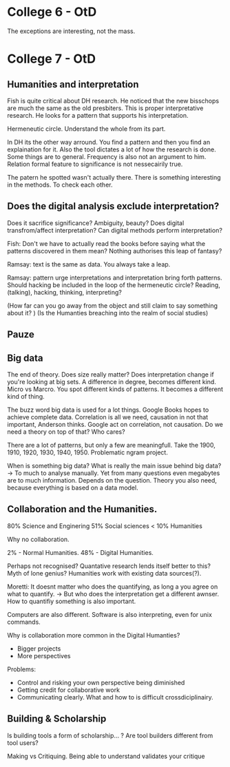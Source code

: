 # College 6 - OtD

The exceptions are interesting, not the mass.

# College 7 - OtD

## Humanities and interpretation

Fish is quite critical about DH research. He noticed that the new bisschops are much the same as the old presbiters. This is proper interpretative research. He looks for a pattern that supports his interpretation. 

Hermeneutic circle. Understand the whole from its part. 

In DH its the other way arround. You find a pattern and then you find an explaination for it. Also the tool dictates a lot of how the research is done. Some things are to general. Frequency is also not an argument to him. Relation formal feature to significance is not nessecairily true. 

The patern he spotted wasn't actually there. There is something interesting in the methods. To check each other. 

## Does the digital analysis exclude interpretation?

Does it sacrifice significance? Ambiguity, beauty? 
Does digital transfrom/affect interpretation?
Can digital methods perform interpretation?

Fish: Don't we have to actually read the books before saying what the patterns discovered in them mean? Nothing authorises this leap of fantasy?

Ramsay: text is the same as data. You always take a leap. 

Ramsay: pattern urge interpretations and interpretation bring forth patterns.
Should hacking be included in the loop of the hermeneutic circle? Reading, (talking), hacking, thinking, interpreting? 

(How far can you go away from the object and still claim to say something about it? ) (Is the Humanties breaching into the realm of social studies) 

## Pauze

## Big data

The end of theory. Does size really matter? Does interpretation change if you're looking at big sets. A difference in degree, becomes different kind. Micro vs Marcro. You spot different kinds of patterns. It becomes a different kind of thing. 

The buzz word big data is used for a lot things. Google Books hopes to achieve complete data. Correlation is all we need, causation in not that important, Anderson thinks. Google act on correlation, not causation. Do we need a theory on top of that? Who cares?

There are a lot of patterns, but only a few are meaningfull. Take the 1900, 1910, 1920, 1930, 1940, 1950. Problematic ngram project.

When is something big data? What is really the main issue behind big data? -> To much to analyse manually. Yet from many questions even megabytes are to much information. Depends on the question. Theory you also need, because everything is based on a data model. 

## Collaboration and the Humanities. 

80% Science and Enginering
51% Social sciences
< 10% Humanities

Why no collaboration.

2% - Normal Humanities.
48% - Digital Humanities.

Perhaps not recognised?
Quantative research lends itself better to this?
Myth of lone genius?
Humanities work with existing data sources(?).

Moretti: 
It doesnt matter who does the quantifying, as long a you agree on what to quantify.
-> But who does the interpretation get a different awnser. How to quantifiy something is also important. 

Computers are also different. Software is also interpreting, even for unix commands.

Why is collaboration more common in the Digital Humanties?
- Bigger projects
- More perspectives

Problems:
- Control and risking your own perspective being diminished
- Getting credit for collaborative work
- Communicating clearly. What and how to is difficult crossdiciplinairy.

## Building & Scholarship

Is building tools a form of scholarship... ? Are tool builders different from tool users?

Making vs Critiquing. Being able to understand validates your critique
